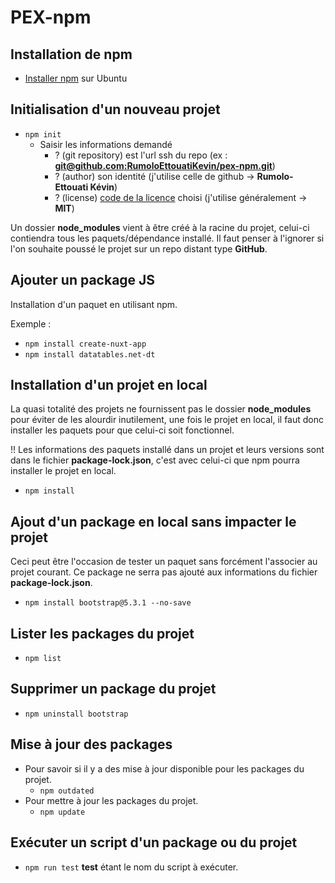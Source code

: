 # PEX-npm

## Installation de npm

- [Installer npm](https://github.com/RumoloEttouatiKevin/personal-documentation/blob/main/Linux/install-Ubuntu22.04-with-VirtualBox7.0.10.md#11-installation-de-npm) sur Ubuntu

## Initialisation d'un nouveau projet

- `npm init`
  - Saisir les informations demandé
    - ? (git repository) est l'url ssh du repo (ex : **[git@github.com:RumoloEttouatiKevin/pex-npm.git](https://github.com/RumoloEttouatiKevin/pex-npm)**)
    - ? (author) son identité (j'utilise celle de github -> **Rumolo-Ettouati Kévin**)
    - ? (license) [code de la licence](https://docs.github.com/en/repositories/managing-your-repositorys-settings-and-features/customizing-your-repository/licensing-a-repository) choisi (j'utilise généralement -> **MIT**)

Un dossier **node_modules** vient à être créé à la racine du projet, celui-ci contiendra tous les paquets/dépendance installé. Il faut penser à l'ignorer si l'on souhaite poussé le projet sur un repo distant type **GitHub**.

## Ajouter un package JS

Installation d'un paquet en utilisant npm.

Exemple :

- `npm install create-nuxt-app`
- `npm install datatables.net-dt`

## Installation d'un projet en local

La quasi totalité des projets ne fournissent pas le dossier **node_modules** pour éviter de les alourdir inutilement, une fois le projet en local, il faut donc installer les paquets pour que celui-ci soit fonctionnel.

!! Les informations des paquets installé dans un projet et leurs versions sont dans le fichier **package-lock.json**, c'est avec celui-ci que npm pourra installer le projet en local.

- `npm install`

## Ajout d'un package en local sans impacter le projet

Ceci peut être l'occasion de tester un paquet sans forcément l'associer au projet courant. Ce package ne serra pas ajouté aux informations du fichier **package-lock.json**.

- `npm install bootstrap@5.3.1 --no-save`

## Lister les packages du projet

- `npm list`

## Supprimer un package du projet

- `npm uninstall bootstrap`

## Mise à jour des packages

- Pour savoir si il y a des mise à jour disponible pour les packages du projet.
  - `npm outdated`
- Pour mettre à jour les packages du projet.
  - `npm update`

## Exécuter un script d'un package ou du projet

- `npm run test` **test** étant le nom du script à exécuter.
